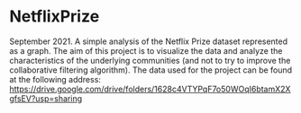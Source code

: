# NetflixPrize
September 2021.
A simple analysis of the Netflix Prize dataset represented as a graph.
The aim of this project is to visualize the data and analyze the characteristics of the underlying communities (and not to try to improve the collaborative filtering algorithm).
The data used for the project can be found at the following address: https://drive.google.com/drive/folders/1628c4VTYPqF7o50WOqI6btamX2XgfsEV?usp=sharing
